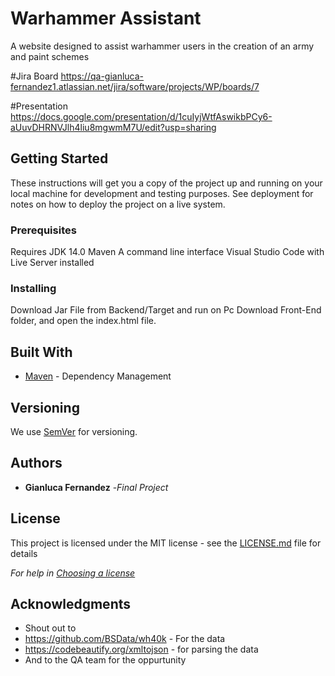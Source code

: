 # Warhammer Assistant
A website designed to assist warhammer users in the creation of an army and paint schemes

#Jira Board
https://qa-gianluca-fernandez1.atlassian.net/jira/software/projects/WP/boards/7

#Presentation
https://docs.google.com/presentation/d/1cuIyjWtfAswikbPCy6-aUuvDHRNVJlh4liu8mgwmM7U/edit?usp=sharing

## Getting Started

These instructions will get you a copy of the project up and running on your local machine for development and testing purposes. See deployment for notes on how to deploy the project on a live system.

### Prerequisites
Requires JDK 14.0
Maven
A command line interface
Visual Studio Code with Live Server installed

### Installing
Download Jar File from Backend/Target and run on Pc
Download Front-End folder, and open the index.html file. 

## Built With

* [Maven](https://maven.apache.org/) - Dependency Management

## Versioning

We use [SemVer](http://semver.org/) for versioning.

## Authors

* **Gianluca Fernandez** -*Final Project*

## License

This project is licensed under the MIT license - see the [LICENSE.md](LICENSE.md) file for details 

*For help in [Choosing a license](https://choosealicense.com/)*

## Acknowledgments

* Shout out to
* https://github.com/BSData/wh40k - For the data
* https://codebeautify.org/xmltojson - for parsing the data
* And to the QA team for the oppurtunity
